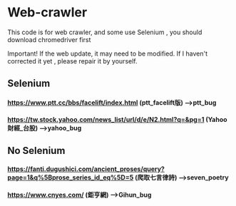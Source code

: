 # Web-crawler
This code is for web crawler, and some use Selenium , you should download chromedriver first

Important! If the web update, it may need to be modified. If I haven't corrected it yet , please repair it by yourself.



## Selenium 
#### https://www.ptt.cc/bbs/facelift/index.html  (ptt_facelift版) -->ptt_bug


#### https://tw.stock.yahoo.com/news_list/url/d/e/N2.html?q=&pg=1 (Yahoo財經_台股) -->yahoo_bug



## No Selenium

#### https://fanti.dugushici.com/ancient_proses/query?page=1&q%5Bprose_series_id_eq%5D=5 (爬取七言律詩) -->seven_poetry

#### https://www.cnyes.com/ (鉅亨網) -->Gihun_bug




